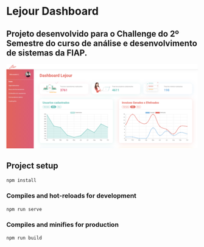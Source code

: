# Lejour Dashboard

## Projeto desenvolvido para o Challenge do 2º Semestre do curso de análise e desenvolvimento de sistemas da FIAP.

![](https://github.com/rafaelaugustos/Lejour-dashboard/blob/master/public/Preview.PNG)

## Project setup

```
npm install
```

### Compiles and hot-reloads for development

```
npm run serve
```

### Compiles and minifies for production

```
npm run build
```
